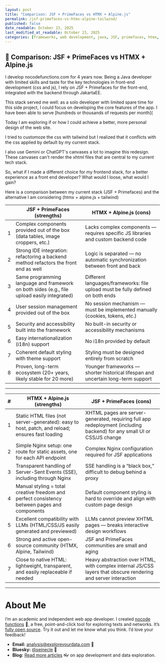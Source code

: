 ```yaml
---
layout: post
title: "Comparison: JSF + PrimeFaces vs HTMX + Alpine.js"
permalink: /jsf-primefaces-vs-htmx-alpine-tailwind/
published: false
date_readable: October 23, 2025
last_modified_at_readable: October 23, 2025
categories: [frameworks, web development, java, JSF, primefaces, htmx, alpine, tailwind]
---
```


## 🧩 Comparison: JSF + PrimeFaces vs HTMX + Alpine.js


I develop nocodefunctions.com for 4 years now. Being a Java developer with limited skills and taste for the key technologies in front-end development (css and js), I rely on JSF + Primefaces for the front-end, integrated with the backend through JakartaEE.

This stack served me well: as a solo developer with limited spare time for this side project, I could focus on developing the core features of the app. I have been able to serve [hundreds or thousands of requests per month](

Today I am exploring if or how I could achieve a better, more personal design of the web site.

I tried to customoze the css with tailwind but I realized that it conflicts with the css applied by default by my current stack.

I also use Gemini or ChatGPT's canvases a lot to imagine this redesign. These canvases can't render the xhtml files that are central to my current tech stack.

So, what if I made a different choice for my frontend stack, for a better experience as a front end developer? What would I loose, what would I gain?

Here is a comparison between my current stack (JSF + Primefaces) and the alternative I am considering (htmx + alpine.js + tailwind)


|   | **JSF + PrimeFaces (strengths)**                                                            | **HTMX + Alpine.js (cons)**                                                       |
| - | ------------------------------------------------------------------------------------------- | --------------------------------------------------------------------------------- |
| 1 | Complex components provided out of the box (data tables, image croppers, etc.)                       | Lacks complex components — requires specific JS libraries and custom backend code |
| 2 | Strong IDE integration: refactoring a backend method refactors the front end as well        | Logic is separated — no automatic synchronization between front and back          |
| 3 | Same programming language and framework on both sides (e.g., file upload easily integrated) | Different languages/frameworks: file upload must be fully defined on both ends    |
| 4 | User session management provided out of the box                                             | No session mechanism — must be implemented manually (cookies, tokens, etc.)       |
| 5 | Security and accessibility built into the framework                                         | No built-in security or accessibility mechanisms                                  |
| 6 | Easy internationalization (i18n) support                                                    | No i18n provided by default                                                       |
| 7 | Coherent default styling with theme support                                                 | Styling must be designed entirely from scratch                                    |
| 8 | Proven, long-term ecosystem (20+ years, likely stable for 20 more)                          | Younger frameworks — shorter historical lifespan and uncertain long-term support  |

---

| # | **HTMX + Alpine.js (strengths)**                                                                | **JSF + PrimeFaces (cons)**                                                                                             |
| - | ----------------------------------------------------------------------------------------------- | ----------------------------------------------------------------------------------------------------------------------- |
| 1 | Static HTML files (not server-generated): easy to host, patch, and reload; ensures fast loading | XHTML pages are server-generated, requiring full app redeployment (including backend) for any small UI or CSS/JS change |
| 2 | Simple Nginx setup: one route for static assets, one for each API endpoint                      | Complex Nginx configuration required for JSF applications                                                               |
| 3 | Transparent handling of Server-Sent Events (SSE), including through Nginx                       | SSE handling is a “black box,” difficult to debug behind a proxy                                                        |
| 4 | Manual styling = total creative freedom and perfect consistency between pages and components    | Default component styling is hard to override and align with custom page design                                         |
| 5 | Excellent compatibility with LLMs (HTML/CSS/JS easily generated and previewed)                  | LLMs cannot preview XHTML pages — breaks interactive design workflows                                                   |
| 6 | Strong and active open-source community (HTMX, Alpine, Tailwind)                                | JSF and PrimeFaces communities are small and aging                                                                      |
| 7 | Close to native HTML: lightweight, transparent, and easily replaceable if needed                | Heavy abstraction over HTML, with complex internal JS/CSS layers that obscure rendering and server interaction          |

---
# About Me

I’m an academic and independent web app developer. I created [nocode functions](https://nocodefunctions.com) 🔎, a free, point-and-click tool for exploring texts and networks. It’s [fully open source](https://github.com/seinecle/nocodefunctions). Try it out and let me know what you think. I’d love your feedback!

* **Email:** [analysis@exploreyourdata.com](mailto:analysis@exploreyourdata.com) 📧
* **Bluesky:** [@seinecle](https://bsky.app/profile/seinecle.bsky.social) 📱
* **Blog:** [Read more articles](https://nocodefunctions.com/blog) 👓 on app development and data exploration.
